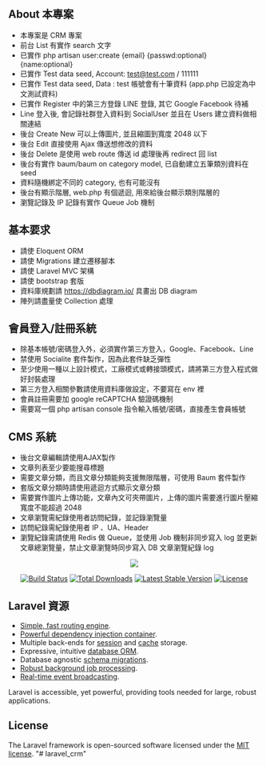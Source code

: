## About 本專案

- 本專案是 CRM 專案
- 前台 List 有實作 search 文字
- 已實作 php artisan user:create {email} {passwd:optional} {name:optional}
- 已實作 Test data seed, Account: test@test.com / 111111
- 已實作 Test data seed, Data : test 帳號會有十筆資料 (app.php 已設定為中文測試資料)
- 已實作 Register 中的第三方登錄 LINE 登錄, 其它 Google Facebook 待補
- Line 登入後, 會記錄社群登入資料到 SocialUser 並且在 Users 建立資料做相關連結
- 後台 Create New 可以上傳圖片, 並且縮圖到寬度 2048 以下
- 後台 Edit 直接使用 Ajax 傳送想修改的資料
- 後台 Delete 是使用 web route 傳送 id 處理後再 redirect 回 list
- 後台有實作 baum/baum on category model, 已自動建立五筆類別資料在 seed
- 資料隨機綁定不同的 category, 也有可能沒有
- 後台有顯示階層, web.php 有個遞迴, 用來給後台顯示類別階層的
- 瀏覽記錄及 IP 記錄有實作 Queue Job 機制
 
## 基本要求

- 請使 Eloquent ORM
- 請使 Migrations 建⽴遷移腳本
- 請使 Laravel MVC 架構
- 請使 bootstrap 套版
- 資料庫規劃請 https://dbdiagram.io/ 具畫出 DB diagram
- 陣列請盡量使 Collection 處理

## 會員登入/註冊系統
- 除基本帳號/密碼登⼊外，必須實作第三方登入，Google、Facebook、Line
- 禁使用 Socialite 套件製作，因為此套件缺乏彈性
- 至少使用一種以上設計模式，⼯廠模式或轉接頭模式，請將第三⽅登⼊程式做好封裝處理
- 第三方登入相關參數請使⽤資料庫做設定，不要寫在 env 裡
- 會員註冊需要加 google reCAPTCHA 驗證碼機制
- 需要寫一個 php artisan console 指令輸⼊帳號/密碼，直接產生會員帳號
  
  
## CMS 系統
- 後台⽂章編輯請使⽤AJAX製作
- ⽂章列表⾄少要能搜尋標題
- 需要⽂章分類，⽽且⽂章分類能夠⽀援無限階層，可使⽤ Baum 套件製作
- 套版⽂章分類時請使⽤遞迴⽅式顯⽰⽂章分類
- 需要實作圖⽚上傳功能，⽂章內⽂可夾帶圖⽚，上傳的圖⽚需要進⾏圖⽚壓縮寬度不能超過 2048
- ⽂章瀏覽需紀錄使⽤者訪問紀錄，並記錄瀏覽量
- 訪問紀錄需紀錄使⽤者 IP 、UA、Header
- 瀏覽紀錄需請使⽤ Redis 做 Queue，並使⽤ Job 機制⾮同步寫⼊ log 並更新⽂章總瀏覽量，禁⽌⽂章瀏覽時同步寫⼊ DB ⽂章瀏覽紀錄 log  
  
<p align="center"><img src="https://laravel.com/assets/img/components/logo-laravel.svg"></p>

<p align="center">
<a href="https://travis-ci.org/laravel/framework"><img src="https://travis-ci.org/laravel/framework.svg" alt="Build Status"></a>
<a href="https://packagist.org/packages/laravel/framework"><img src="https://poser.pugx.org/laravel/framework/d/total.svg" alt="Total Downloads"></a>
<a href="https://packagist.org/packages/laravel/framework"><img src="https://poser.pugx.org/laravel/framework/v/stable.svg" alt="Latest Stable Version"></a>
<a href="https://packagist.org/packages/laravel/framework"><img src="https://poser.pugx.org/laravel/framework/license.svg" alt="License"></a>
</p>

## Laravel 資源

- [Simple, fast routing engine](https://laravel.com/docs/routing).
- [Powerful dependency injection container](https://laravel.com/docs/container).
- Multiple back-ends for [session](https://laravel.com/docs/session) and [cache](https://laravel.com/docs/cache) storage.
- Expressive, intuitive [database ORM](https://laravel.com/docs/eloquent).
- Database agnostic [schema migrations](https://laravel.com/docs/migrations).
- [Robust background job processing](https://laravel.com/docs/queues).
- [Real-time event broadcasting](https://laravel.com/docs/broadcasting).

Laravel is accessible, yet powerful, providing tools needed for large, robust applications.

## License

The Laravel framework is open-sourced software licensed under the [MIT license](https://opensource.org/licenses/MIT).
"# laravel_crm" 

